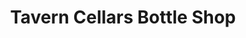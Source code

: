 ---
title: "Tavern Cellars Bottle Shop"
url: /port-douglas/tavern-cellars-bottle-shop/
shop: Getränke
---